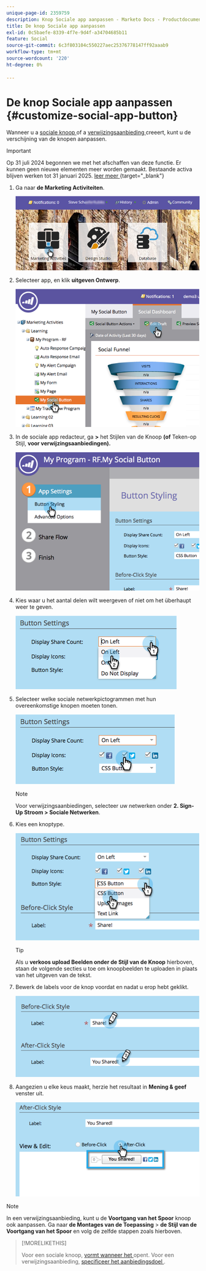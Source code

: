 ```yaml
---
unique-page-id: 2359759
description: Knop Sociale app aanpassen - Marketo Docs - Productdocumentatie
title: De knop Sociale app aanpassen
exl-id: 0c5baefe-8339-4f7e-9d4f-a34704685b11
feature: Social
source-git-commit: 6c3f803104c550227aec25376778147ff92aaab9
workflow-type: tm+mt
source-wordcount: '220'
ht-degree: 0%

---
```


# De knop Sociale app aanpassen {#customize-social-app-button}

Wanneer u a [ sociale knoop ](/help/marketo/product-docs/demand-generation/landing-pages/free-form-landing-pages/add-a-social-button-to-a-free-form-landing-page.md) of a [ verwijzingsaanbieding ](/help/marketo/product-docs/demand-generation/social/referral-offers/create-a-referral-offer.md) creeert, kunt u de verschijning van de knopen aanpassen.

>[!IMPORTANT]
>
>Op 31 juli 2024 begonnen we met het afschaffen van deze functie. Er kunnen geen nieuwe elementen meer worden gemaakt. Bestaande activa blijven werken tot 31 januari 2025. [ leer meer ](https://nation.marketo.com/t5/employee-blogs/marketo-engage-social-features-deprecation/ba-p/351977) {target="_blank"}

1. Ga naar **de Marketing Activiteiten**.

   ![](assets/login-marketing-activities.png)

1. Selecteer app, en klik **uitgeven Ontwerp**.

   ![](assets/image2014-9-23-17-3a3-3a34.png)

1. In de sociale app redacteur, ga **>** het Stijlen van de Knoop **(of** Teken-op Stijl, **voor verwijzingsaanbiedingen).**

   ![](assets/image2014-9-23-17-3a3-3a57.png)

1. Kies waar u het aantal delen wilt weergeven of niet om het überhaupt weer te geven.

   ![](assets/image2014-9-23-17-3a4-3a10.png)

1. Selecteer welke sociale netwerkpictogrammen met hun overeenkomstige knopen moeten tonen.

   ![](assets/image2014-9-23-17-3a4-3a22.png)

   >[!NOTE]
   >
   >Voor verwijzingsaanbiedingen, selecteer uw netwerken onder **2. Sign-Up Stroom > Sociale Netwerken**.

1. Kies een knoptype.

   ![](assets/image2014-9-23-17-3a4-3a50.png)

   >[!TIP]
   >
   >Als u **verkoos upload Beelden onder de Stijl van de Knoop** hierboven, staan de volgende secties u toe om knoopbeelden te uploaden in plaats van het uitgeven van de tekst.

1. Bewerk de labels voor de knop voordat en nadat u erop hebt geklikt.

   ![](assets/image2014-9-23-17-3a5-3a30.png)

1. Aangezien u elke keus maakt, herzie het resultaat in **Mening &amp; geef** venster uit.

   ![](assets/image2014-9-23-17-3a5-3a42.png)

>[!NOTE]
>
>In een verwijzingsaanbieding, kunt u de **Voortgang van het Spoor** knoop ook aanpassen. Ga naar **de Montages van de Toepassing** > **de Stijl van de Voortgang van het Spoor** en volg de zelfde stappen zoals hierboven.

>[!MORELIKETHIS]
>
>Voor een sociale knoop, [ vormt wanneer het ](/help/marketo/product-docs/demand-generation/social/configuring-social-actions/configure-when-social-button-opens.md) opent. Voor een verwijzingsaanbieding, [ specificeer het aanbiedingsdoel ](/help/marketo/product-docs/demand-generation/social/referral-offers/specify-goal-for-referral-offer.md).
